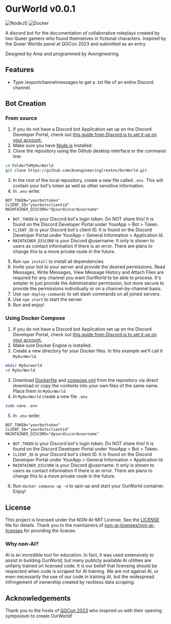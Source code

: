 # OurWorld v0.0.1
![NodeJS](https://img.shields.io/badge/node.js-6DA55F?style=for-the-badge&logo=node.js&logoColor=white) ![Docker](https://img.shields.io/badge/docker-%230db7ed.svg?style=for-the-badge&logo=docker&logoColor=white)

A discord bot for the documentation of collaborative roleplays created by two Queer gamers who found themselves in fictional characters. Inspired by the Queer Worlds panel at QGCon 2023 and submitted as an entry.

Designed by Amp and programmed by Avengineering.

## Features
- Type /exportchannelmessages to get a .txt file of an entire Discord channel.

## Bot Creation
### From source
1. If you do not have a Discord bot Application set up on the Discord Developer Portal, check out [this guide from Discord.js to set it up on your account.](https://discordjs.guide/preparations/setting-up-a-bot-application.html#creating-your-bot)
2. Make sure you have [Node.js](https://nodejs.org/en) installed.
3. Clone the repository using the Github desktop interface or the command line:
```bash
cd FolderToMyOurWorld
git clone https://github.com/AvengineeringCreates/OurWorld.git
```
3. In the root of the local repository, create a new file called `.env`. This will contain your bot's token as well as other sensitive information.
4. In `.env` write:
```
BOT_TOKEN="yourbottoken"
CLIENT_ID="yourbotsclientid"
MAINTAINER_DISCORD="@yourdiscordusername"
```
- `BOT_TOKEN` is your Discord bot's login token. Do NOT share this! It is found on the Discord Developer Portal under YourApp > Bot > Token.
- `CLIENT_ID` is your Discord bot's client ID. It is found on the Discord Developer Portal under YourApp > General Information > Application Id.
- `MAINTAINER_DISCORD` is your Discord @username. It only is shown to users as contact information if there is an error. There are plans to change this to a move private route in the future.
5. Run `npm install` to install all dependencies.
6. Invite your bot to your server and provide the desired permissions. Read Messages, Write Messages, View Message History and Attach Files are required for any channel you want OurWorld to be able to process. It's simpler to just provide the Administrator permission, but more secure to provide the permissions individually or on a channel-by-channel basis.
7. Use `npm deploy-commands` to set slash commands on all joined servers.
8. Use `npm start` to start the server.
9. Run and enjoy!

### Using Docker Compose
1. If you do not have a Discord bot Application set up on the Discord Developer Portal, check out [this guide from Discord.js to set it up on your account.](https://discordjs.guide/preparations/setting-up-a-bot-application.html#creating-your-bot)
2. Make sure Docker Engine is installed.
3. Create a new directory for your Docker files. In this example we'll call it `MyOurWorld`.
```bash
mkdir MyOurworld
cd MyOurWorld
```
3. Download [Dockerfile](Dockerfile) and [compose.yml](compose.yml) from the repository via direct download or copy the contents into your own files of the same name. Place them in `MyOurWorld`.
4. In `MyOurWorld` create a new file `.env`.
```bash
sudo nano .env
```
5. In `.env` write:
```
BOT_TOKEN="yourbottoken"
CLIENT_ID="yourbotsclientid"
MAINTAINER_DISCORD="@yourdiscordusername"
```
- `BOT_TOKEN` is your Discord bot's login token. Do NOT share this! It is found on the Discord Developer Portal under YourApp > Bot > Token.
- `CLIENT_ID` is your Discord bot's client ID. It is found on the Discord Developer Portal under YourApp > General Information > Application Id.
- `MAINTAINER_DISCORD` is your Discord @username. It only is shown to users as contact information if there is an error. There are plans to change this to a move private route in the future.
6. Run `docker compose up -d` to spin up and start your OurWorld container. Enjoy!

## License
This project is licensed under the NON-AI-MIT License. See the [LICENSE](LICENSE) file for details. Thank you to the maintainers of [non-ai-licenses/non-ai-licenses](https://github.com/non-ai-licenses/non-ai-licenses/tree/main) for providing the license.

### Why non-AI?
AI is an incredible tool for education. In fact, it was used extensively to assist in building OurWorld, but many publicly available AI utilities are unfairly trained on licensed code. It is our belief that licensing should be respected when code is scraped for AI training. We are not against AI, or even necessarily the use of our code in training AI, but the widespread infringement of ownership created by reckless data scraping.

## Acknowledgements
Thank you to the hosts of [QGCon 2023](https://itch.io/jam/qgjam-2023) who inspired us with their opening symposium to create OurWorld!